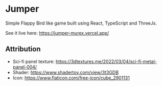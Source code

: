 # Jumper

Simple Flappy Bird like game built using React, TypeScript and ThreeJs.

See it live here: https://jumper-murex.vercel.app/

## Attribution

- Sci-fi panel texture: https://3dtextures.me/2022/03/04/sci-fi-metal-panel-004/
- Shader: https://www.shadertoy.com/view/3t3GDB
- Icon: https://www.flaticon.com/free-icon/cube_2901131
